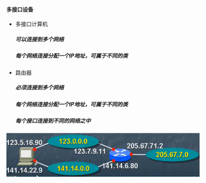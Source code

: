 #### 多接口设备

* 多接口计算机
  ##### 可以连接到多个网络

  ##### 每个网络连接分配一个IP地址，可属于不同的类
* 路由器
  ##### 必须连接到多个网络

  ##### 每个网络连接分配一个IP地址，可属于不同的类

  ##### 每个接口连接到不同的网络之中

![](/assets/18-5-13-1.png)

